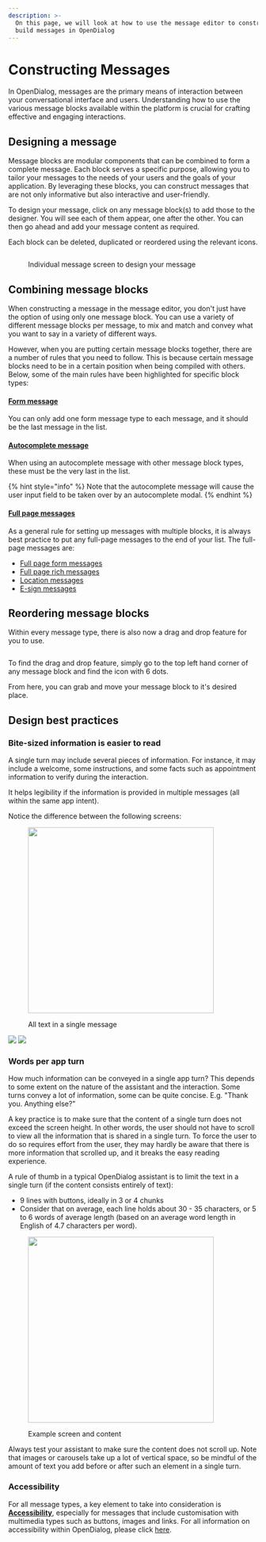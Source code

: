 ```yaml
---
description: >-
  On this page, we will look at how to use the message editor to construct and
  build messages in OpenDialog
---
```


# Constructing Messages

In OpenDialog, messages are the primary means of interaction between your conversational interface and users. Understanding how to use the various message blocks available within the platform is crucial for crafting effective and engaging interactions.

## Designing a message

Message blocks are modular components that can be combined to form a complete message. Each block serves a specific purpose, allowing you to tailor your messages to the needs of your users and the goals of your application. By leveraging these blocks, you can construct messages that are not only informative but also interactive and user-friendly.

To design your message, click on any message block(s) to add those to the designer. You will see each of them appear, one after the other. You can then go ahead and add your message content as required.&#x20;

Each block can be deleted, duplicated or reordered using the relevant icons.&#x20;

<figure><img src="../../.gitbook/assets/image.png" alt=""><figcaption><p>Individual message screen to design your message</p></figcaption></figure>

## Combining message blocks

When constructing a message in the message editor, you don't just have the option of using only one message block. You can use a variety of different message blocks per message, to mix and match and convey what you want to say in a variety of different ways.

However, when you are putting certain message blocks together, there are a number of rules that you need to follow. This is because certain message blocks need to be in a certain position when being compiled with others. Below, some of the main rules have been highlighted for specific block types:

#### [Form message](message-types/form-message.md)

You can only add one form message type to each message, and it should be the last message in the list.&#x20;

#### [Autocomplete message](message-types/autocomplete-message.md)

When using an autocomplete message with other message block types, these must be the very last in the list. &#x20;

{% hint style="info" %}
Note that the autocomplete message will cause the user input field to be taken over by an autocomplete modal.
{% endhint %}

#### [Full page messages](message-types/full-page-message.md)

As a general rule for setting up messages with multiple blocks, it is always best practice to put any full-page messages to the end of your list. The full-page messages are:

* [Full page form messages](message-types/form-message.md)
* [Full page rich messages](message-types/full-page-message.md)
* [Location messages](message-types/location-message.md)
* [E-sign messages](message-types/e-sign-message.md)

## Reordering message blocks

Within every message type, there is also now a drag and drop feature for you to use.&#x20;

<figure><img src="../../.gitbook/assets/Group 10 (1).png" alt=""><figcaption></figcaption></figure>

To find the drag and drop feature, simply go to the top left hand corner of any message block and find the icon with 6 dots.

From here, you can grab and move your message block to it's desired place.

## Design best practices

### Bite-sized information is easier to read

A single turn may include several pieces of information. For instance, it may include a welcome, some instructions, and some facts such as appointment information to verify during the interaction.&#x20;

It helps legibility if the information is provided in multiple messages (all within the same app intent).&#x20;

Notice the difference between the following screens:&#x20;

<figure><img src="../../.gitbook/assets/2023-05-23_13-09-37.png" alt="" width="375"><figcaption><p>All text in a single message</p></figcaption></figure>

![](../../.gitbook/assets/2023-05-23\_13-10-36.png)    ![](<../../.gitbook/assets/2023-05-23\_10-57-47 (2).png>)

### Words per app turn

How much information can be conveyed in a single app turn? This depends to some extent on the nature of the assistant and the interaction. Some turns convey a lot of information, some can be quite concise. E.g. "Thank you. Anything else?"

A key practice is to make sure that the content of a single turn does not exceed the screen height. In other words, the user should not have to scroll to view all the information that is shared in a single turn. To force the user to do so requires effort from the user, they may hardly be aware that there is more information that scrolled up, and it breaks the easy reading experience.&#x20;

A rule of thumb in a typical OpenDialog assistant is to limit the text in a single turn (if the content consists entirely of text):

* 9 lines with buttons, ideally in 3 or 4 chunks
* Consider that on average, each line holds about 30 - 35 characters, or 5 to 6 words of average length (based on an average word length in English of 4.7 characters per word).

<figure><img src="../../.gitbook/assets/2023-05-23_10-57-47 (5).png" alt="" width="375"><figcaption><p>Example screen and content</p></figcaption></figure>



Always test your assistant to make sure the content does not scroll up. Note that images or carousels take up a lot of vertical space, so be mindful of the amount of text you add before or after such an element in a single turn.&#x20;

### Accessibility

For all message types, a key element to take into consideration is [**Accessibility**](../designing-accessible-chatbots.md), especially for messages that include customisation with multimedia types such as buttons, images and links. For all information on accessibility within OpenDialog, please click [here](../designing-accessible-chatbots.md).
